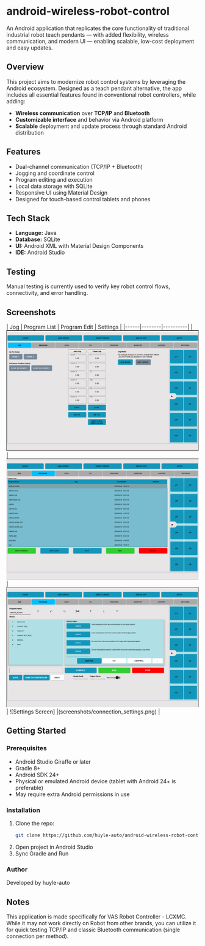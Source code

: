 # android-wireless-robot-control

An Android application that replicates the core functionality of traditional industrial robot teach pendants — with added flexibility, wireless communication, and modern UI — enabling scalable, low-cost deployment and easy updates.

## Overview

This project aims to modernize robot control systems by leveraging the Android ecosystem. Designed as a teach pendant alternative, the app includes all essential features found in conventional robot controllers, while adding:

- **Wireless communication** over **TCP/IP** and **Bluetooth**
- **Customizable interface** and behavior via Android platform
- **Scalable** deployment and update process through standard Android distribution

## Features

- Dual-channel communication (TCP/IP + Bluetooth)
- Jogging and coordinate control
- Program editing and execution
- Local data storage with SQLite
- Responsive UI using Material Design
- Designed for touch-based control tablets and phones

## Tech Stack

- **Language:** Java
- **Database:** SQLite
- **UI:** Android XML with Material Design Components
- **IDE:** Android Studio

## Testing

Manual testing is currently used to verify key robot control flows, connectivity, and error handling.

## Screenshots

| Jog | Program List | Program Edit | Settings |
|------|--------|----------|
| ![Jog Screen](screenshots/jog.png) | ![Program List Screen](screenshots/program_list.png) | ![Program Edit Screen](screenshots/program_edit.png) | ![Settings Screen] |(screenshots/connection_settings.png) |


## Getting Started

### Prerequisites

- Android Studio Giraffe or later
- Gradle 8+
- Android SDK 24+
- Physical or emulated Android device (tablet with Android 24+ is preferable)
- May require extra Android permissions in use

### Installation

1. Clone the repo:
   ```bash
   git clone https://github.com/huyle-auto/android-wireless-robot-control.git
2. Open project in Android Studio
3. Sync Gradle and Run
   
### Author 

Developed by huyle-auto

## Notes

This application is made specifically for VAS Robot Controller - LCXMC. While it may not work directly on Robot from other brands, you can utilize it for quick testing TCP/IP and classic Bluetooth communication (single connection per method).

